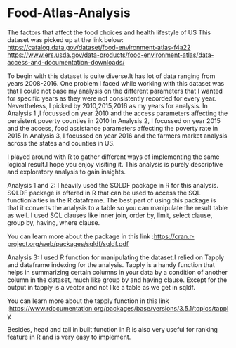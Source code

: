 # Food-Atlas-Analysis
The factors that affect the food choices and health lifestyle of US
This dataset was picked up at the link below:
https://catalog.data.gov/dataset/food-environment-atlas-f4a22
https://www.ers.usda.gov/data-products/food-environment-atlas/data-access-and-documentation-downloads/

To begin with this dataset is quite diverse.It has lot of data ranging from years 2008-2016. One problem I faced while working with 
this dataset was that I could not base my analysis on the different parameters that I wanted for specific years as they were not
consistently recorded for every year. Nevertheless, I picked by 2010,2015,2016 as my years for analysis.
In  Analysis 1 ,I focussed on year 2010 and the access parameters affecting the persistent poverty counties in 2010
In Analysis 2, I focussed on year 2015 and the access, food assistance parameters affecting the poverty rate in 2015
In Analysis 3, I focussed on year 2016 and the farmers market analysis across the states and counties in US.

I played around with R to gather different ways of implementing the same logical result.I hope you enjoy visiting it. This analysis is purely descriptive and exploratory analysis to gain insights.

Analysis 1 and 2:
I heavily used the SQLDF package in R for this analysis. SQLDF package is offered in R that can be used to access the SQL functionlaities in the R dataframe. The best part of using this package is that it converts the analysis to a table so you can manipulate the result table as well. I used SQL clauses like inner join, order by, limit, select clause, group by, having, where clause.

You can learn more about the package in this link :https://cran.r-project.org/web/packages/sqldf/sqldf.pdf

Analysis 3:
I used R function for manipulating the dataset.I relied on Tapply and dataframe indexing for the analysis. Tapply is a handy function that helps in summarizing certain columns in your data by a condition of another column in the dataset, much like group by and having clause.
Except for the output in tapply is a vector and not like a table as we get in sqldf.

You can learn more about the tapply function in this link :https://www.rdocumentation.org/packages/base/versions/3.5.1/topics/tapply

Besides, head and tail in built function in R is also very useful for ranking feature in R and is very easy to implement.
